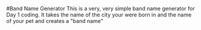 #Band Name Generator
This is a very, very simple band name generator for Day 1 coding. It takes the name of the city your were born in and the name of your pet and creates a "band name"
